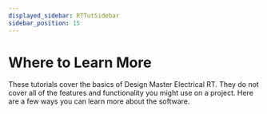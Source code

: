```yaml
---
displayed_sidebar: RTTutSidebar
sidebar_position: 15
---
```


# Where to Learn More

These tutorials cover the basics of Design Master Electrical RT. They do not cover all of the features and functionality you might use on a project. Here are a few ways you can learn more about the software.